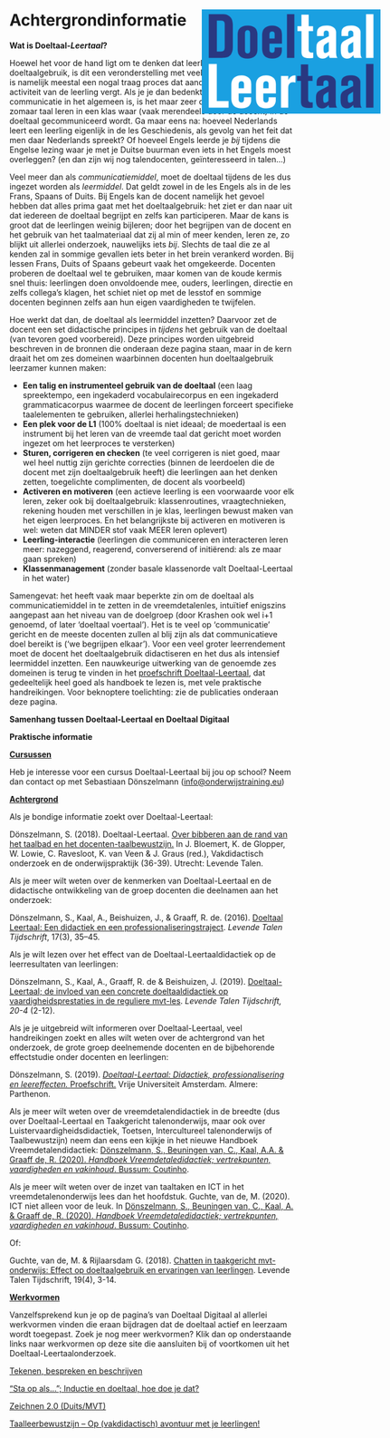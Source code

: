 # Achtergrondinformatie

<img src="AFBDTLT.png" id="image">
<style>
#image {
	position: fixed;
	transform: scale(0.4, 0.4);
	right: -160px;
	top: -50px;	
}
	
</style>


<p><strong>Wat is Doeltaal-<em>Leertaal</em>?</strong></p>
<p>Hoewel het voor de hand ligt om te denken dat leerlingen veel leren van doeltaalgebruik, is dit een veronderstelling met veel kanttekeningen. Leren is namelijk meestal een nogal traag proces dat aandacht, focus en veel activiteit van de leerling vergt. Als je je dan bedenkt hoe ‘vluchtig’ communicatie in het algemeen is, is het maar zeer de vraag of leerlingen zomaar taal leren in een klas waar (vaak merendeels door de docent) in de doeltaal gecommuniceerd wordt. Ga maar eens na: hoeveel Nederlands leert een leerling eigenlijk in de les Geschiedenis, als gevolg van het feit dat men daar Nederlands spreekt? Of hoeveel Engels leerde je <em>bij</em> tijdens die Engelse lezing waar je met je Duitse buurman even iets in het Engels moest overleggen? (en dan zijn wij nog talendocenten, geïnteresseerd in talen&#8230;)</p>
<p>Veel meer dan als <em>communicatiemiddel</em>, moet de doeltaal tijdens de les dus ingezet worden als <em>leermiddel</em>. Dat geldt zowel in de les Engels als in de les Frans, Spaans of Duits. Bij Engels kan de docent namelijk het gevoel hebben dat alles prima gaat met het doeltaalgebruik: het ziet er dan naar uit dat iedereen de doeltaal begrijpt en zelfs kan participeren. Maar de kans is groot dat de leerlingen weinig bijleren; door het begrijpen van de docent en het gebruik van het taalmateriaal dat zij al min of meer kenden, leren ze, zo blijkt uit allerlei onderzoek, nauwelijks iets <em>bij</em>. Slechts de taal die ze al kenden zal in sommige gevallen iets beter in het brein verankerd worden. Bij lessen Frans, Duits of Spaans gebeurt vaak het omgekeerde. Docenten proberen de doeltaal wel te gebruiken, maar komen van de koude kermis snel thuis: leerlingen doen onvoldoende mee, ouders, leerlingen, directie en zelfs collega’s klagen, het schiet niet op met de lesstof en sommige docenten beginnen zelfs aan hun eigen vaardigheden te twijfelen.</p>
<p>Hoe werkt dat dan, de doeltaal als leermiddel inzetten? Daarvoor zet de docent een set didactische principes in<em> tijdens</em> het gebruik van de doeltaal (van tevoren goed voorbereid). Deze principes worden uitgebreid beschreven in de bronnen die onderaan deze pagina staan, maar in de kern draait het om zes domeinen waarbinnen docenten hun doeltaalgebruik leerzamer kunnen maken:</p>
<ul>
<li><strong>Een talig en instrumenteel gebruik van de doeltaal</strong> (een laag spreektempo, een ingekaderd vocabulairecorpus en een ingekaderd grammaticacorpus waarmee de docent de leerlingen forceert specifieke taalelementen te gebruiken, allerlei herhalingstechnieken)</li>
<li><strong>Een plek voor de L1</strong> (100% doeltaal is niet ideaal; de moedertaal is een instrument bij het leren van de vreemde taal dat gericht moet worden ingezet om het leerproces te versterken)</li>
<li><strong>Sturen, corrigeren en checken</strong> (te veel corrigeren is niet goed, maar wel heel nuttig zijn gerichte correcties (binnen de leerdoelen die de docent met zijn doeltaalgebruik heeft) die leerlingen aan het denken zetten, toegelichte complimenten, de docent als voorbeeld)</li>
<li><strong>Activeren en motiveren</strong> (een actieve leerling is een voorwaarde voor elk leren, zeker ook bij doeltaalgebruik: klassenroutines, vraagtechnieken, rekening houden met verschillen in je klas, leerlingen bewust maken van het eigen leerproces. En het belangrijkste bij activeren en motiveren is wel: weten dat MINDER stof vaak MEER leren oplevert)</li>
<li><strong>Leerling-interactie</strong> (leerlingen die communiceren en interacteren leren meer: nazeggend, reagerend, converserend of initiërend: als ze maar gaan spreken)</li>
<li><strong>Klassenmanagement</strong> (zonder basale klassenorde valt Doeltaal-Leertaal in het water)</li>
</ul>
<p>Samengevat: het heeft vaak maar beperkte zin om de doeltaal als communicatiemiddel in te zetten in de vreemdetalenles, intuïtief enigszins aangepast aan het niveau van de doelgroep (door Krashen ook wel i+1 genoemd, of later ‘doeltaal voertaal’). Het is te veel op ‘communicatie’ gericht en de meeste docenten zullen al blij zijn als dat communicatieve doel bereikt is (‘we begrijpen elkaar’). Voor een veel groter leerrendement moet de docent het doeltaalgebruik didactiseren en het dus als intensief leermiddel inzetten. Een nauwkeurige uitwerking van de genoemde zes domeinen is terug te vinden in het <a href="https://research.vu.nl/ws/portalfiles/portal/85140826/complete+dissertation.pdf">proefschrift Doeltaal-Leertaal</a>, dat gedeeltelijk heel goed als handboek te lezen is, met vele praktische handreikingen. Voor beknoptere toelichting: zie de publicaties onderaan deze pagina.</p>
<p><strong>Samenhang tussen Doeltaal-Leertaal en Doeltaal Digitaal</strong></p>

<p><strong>Praktische informatie</strong></p>
<p><strong><u>Cursussen</u></strong></p>
<p>Heb je interesse voor een cursus Doeltaal-Leertaal bij jou op school? Neem dan contact op met Sebastiaan Dönszelmann (<a href="mailto:info@onderwijstraining.eu">info@onderwijstraining.eu</a>)</p>
<p><strong><u>Achtergrond</u></strong></p>

<p>Als je bondige informatie zoekt over Doeltaal-Leertaal:</p>
<p>Dönszelmann, S. (2018). Doeltaal-Leertaal. <a href="http://www.lt-tijdschriften.nl/ojs/index.php/ltm/article/view/1814">Over bibberen aan de rand van het taalbad en het docenten-taalbewustzijn.</a> In J. Bloemert, K. de Glopper, W. Lowie, C. Ravesloot, K. van Veen &amp; J. Graus (red.), Vakdidactisch onderzoek en de onderwijspraktijk (36-39). Utrecht: Levende Talen.</p>
<p>Als je meer wilt weten over de kenmerken van Doeltaal-Leertaal en de didactische ontwikkeling van de groep docenten die deelnamen aan het onderzoek:</p>
<p>Dönszelmann, S., Kaal, A., Beishuizen, J., &amp; Graaff, R. de. (2016). <a href="http://www.lt-tijdschriften.nl/ojs/index.php/ltt/article/view/1626">Doeltaal Leertaal: Een didactiek en een professionaliseringstraject</a>. <em>Levende Talen Tijdschrift</em>, 17(3), 35–45.</p>
<p>Als je wilt lezen over het effect van de Doeltaal-Leertaaldidactiek op de leerresultaten van leerlingen:</p>
<p>Dönszelmann, S., Kaal, A., Graaff, R. de &amp; Beishuizen, J. (2019). <a href="http://www.lt-tijdschriften.nl/ojs/index.php/ltt/article/view/2030">Doeltaal-Leertaal; de invloed van een concrete doeltaaldidactiek op vaardigheidsprestaties in de reguliere mvt-les</a>. <em>Levende Talen Tijdschrift, 20-4 </em>(2-12).</p>
<p>Als je je uitgebreid wilt informeren over Doeltaal-Leertaal, veel handreikingen zoekt en alles wilt weten over de achtergrond van het onderzoek, de grote groep deelnemende docenten en de bijbehorende effectstudie onder docenten en leerlingen:</p>
<p>Dönszelmann, S. (2019). <a href="https://research.vu.nl/ws/portalfiles/portal/85140826/complete+dissertation.pdf"><em>Doeltaal-Leertaal: Didactiek, professionalisering en leereffecten. </em>Proefschrift.</a> Vrije Universiteit Amsterdam. Almere: Parthenon.</p>
<p>Als je meer wilt weten over de vreemdetalendidactiek in de breedte (dus over Doeltaal-Leertaal en Taakgericht talenonderwijs, maar ook over Luistervaardigheidsdidactiek, Toetsen, Intercultureel talenonderwijs of Taalbewustzijn) neem dan eens een kijkje in het nieuwe Handboek Vreemdetalendidactiek: <a href="https://shop.coutinho.nl/store_nl/handboek-vreemdetalendidactiek.html">Dönszelmann, S., Beuningen van, C., Kaal, A.A. &amp; Graaff de, R. (2020). <em>Handboek Vreemdetaledidactiek; vertrekpunten, vaardigheden en vakinhoud</em>. Bussum: Coutinho</a>.</p>
<p>Als je meer wilt weten over de inzet van taaltaken en ICT in het vreemdetalenonderwijs lees dan het hoofdstuk. Guchte, van de, M. (2020). ICT niet alleen voor de leuk. In <a href="https://shop.coutinho.nl/store_nl/handboek-vreemdetalendidactiek.html">Dönszelmann, S., Beuningen van, C., Kaal, A. &amp; Graaff de, R. (2020). <em>Handboek Vreemdetaledidactiek; vertrekpunten, vaardigheden en vakinhoud</em>. Bussum: Coutinho</a>.</p>
<p>Of:</p>
<p>Guchte, van de, M. &amp; Rijlaarsdam G. (2018). <a href="http://www.lt-tijdschriften.nl/ojs/index.php/ltt/article/view/1889">Chatten in taakgericht mvt-onderwijs: Effect op doeltaalgebruik en ervaringen van leerlingen</a>. Levende Talen Tijdschrift, 19(4), 3-14.</p>
<p><strong><u>Werkvormen</u></strong></p>
<p>Vanzelfsprekend kun je op de pagina’s van Doeltaal Digitaal al allerlei werkvormen vinden die eraan bijdragen dat de doeltaal actief en leerzaam wordt toegepast. Zoek je nog meer werkvormen? Klik dan op onderstaande links naar werkvormen op deze site die aansluiten bij of voortkomen uit het Doeltaal-Leertaalonderzoek.</p>
<p><a href="https://taalwijs.nu/lesmateriaal/tekenen-bespreken-en-beschrijven-direct-beschikbaar/">Tekenen, bespreken en beschrijven</a></p>
<p><a href="https://taalwijs.nu/lesmateriaal/inductie-hoe-doe-je-dat-direct-beschikbaar/">“Sta op als…”; Inductie en doeltaal, hoe doe je dat?</a></p>
<p><a href="https://taalwijs.nu/lesmateriaal/zeichnen-2-0-voor-duits-en-andere-mvt/">Zeichnen 2.0 (Duits/MVT)</a></p>
<p><a href="https://taalwijs.nu/lesmateriaal/taalleerbewustzijn-op-vakdidactisch-avontuur-met-je-leerlingen/">Taalleerbewustzijn – Op (vakdidactisch) avontuur met je leerlingen!</a></p>

<script>

document.getElementById("header").remove();


for(let j of document.getElementsByTagName("section")) {
	j.style.maxWidth = "1000px";
}

for(let j of document.getElementsByClassName("wrapper")) {
	j.style.maxWidth = "1000px";
}

function remove_subtitle() {
	for(let i = 0; i < 10; i++) {
		for(let j of document.getElementsByClassName("credits")) {
			j.remove();
		}
	}
}


remove_subtitle();
</script>
